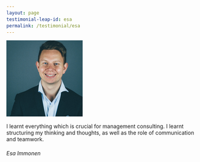 ```yaml
---
layout: page
testimonial-leap-id: esa
permalink: /testimonial/esa
---
```


![Esa Immonen](/images/people/Esa_small.png)

I learnt everything which is crucial for management consulting. I learnt structuring my thinking and thoughts, as well as the role of communication and teamwork.
###### Esa Immonen
